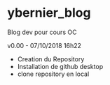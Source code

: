 # ybernier_blog
Blog dev pour cours OC

v0.00 - 07/10/2018 16h22
- Creation du Repository
- Installation de github desktop
- clone repository en local